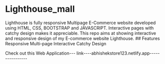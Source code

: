 # Lighthouse_mall
Lighthouse is fully responsive Multipage E-Commerce website developed using HTML, CSS, BOOTSTRAP and JAVASCRIPT. Interactive pages with catchy design makes it appreciable.  This repo aims at showing interactive and responsive design of my E-commerce website Lighthouse. ## Features 
 Responsive 
 Multi-page 
 Interactive 
 Catchy Design
 
 Check out this Web Application---
 link----abhishekstore123.netlify.app----------------
